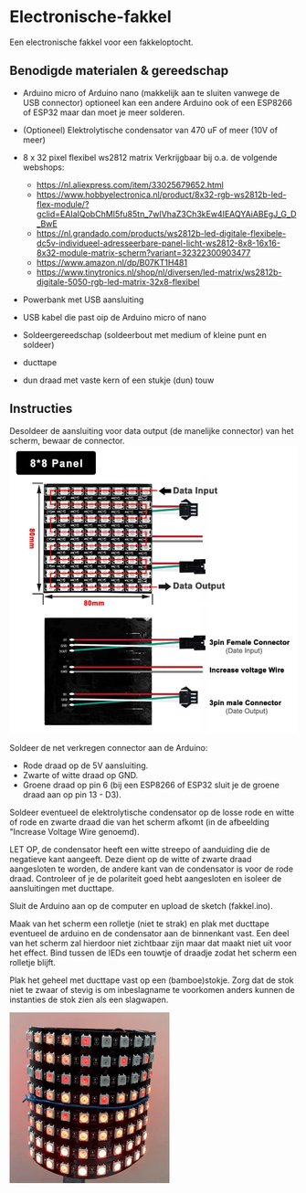 # Electronische-fakkel

Een electronische fakkel voor een fakkeloptocht.

## Benodigde materialen & gereedschap

* Arduino micro of Arduino nano (makkelijk aan te sluiten vanwege de USB connector) optioneel kan een andere Arduino ook of een ESP8266 of ESP32 maar dan moet je meer solderen.
* (Optioneel) Elektrolytische condensator van 470 uF of meer (10V of meer)
* 8 x 32 pixel flexibel ws2812 matrix
  Verkrijgbaar bij o.a. de volgende webshops:
  * https://nl.aliexpress.com/item/33025679652.html
  * https://www.hobbyelectronica.nl/product/8x32-rgb-ws2812b-led-flex-module/?gclid=EAIaIQobChMI5fu85tn_7wIVhaZ3Ch3kEw4IEAQYAiABEgJ_G_D_BwE
  * https://nl.grandado.com/products/ws2812b-led-digitale-flexibele-dc5v-individueel-adresseerbare-panel-licht-ws2812-8x8-16x16-8x32-module-matrix-scherm?variant=32322300903477
  * https://www.amazon.nl/dp/B07KT1H481
  * https://www.tinytronics.nl/shop/nl/diversen/led-matrix/ws2812b-digitale-5050-rgb-led-matrix-32x8-flexibel
* Powerbank met USB aansluiting
* USB kabel die past oip de Arduino micro of nano

* Soldeergereedschap (soldeerbout met medium of kleine punt en soldeer)
* ducttape
* dun draad met vaste kern of een stukje (dun) touw

## Instructies

Desoldeer de aansluiting voor data output (de manelijke connector) van het scherm, bewaar de connector.
![Aansluitingen scherm](/MatrixAansluitingen.jpg)

Soldeer de net verkregen connector aan de Arduino:
* Rode draad op de 5V aansluiting.
* Zwarte of witte draad op GND.
* Groene draad op pin 6 (bij een ESP8266 of ESP32 sluit je de groene draad aan op pin 13 - D3).

Soldeer eventueel de elektrolytische condensator op de losse rode en witte of rode en zwarte draad die van het scherm afkomt (in de afbeelding "Increase Voltage Wire genoemd). 

LET OP, de condensator heeft een witte streepo of aanduiding die de negatieve kant aangeeft. Deze dient op de witte of zwarte draad aangesloten te worden, de andere kant van de condensator is voor de rode draad. Controleer of je de polariteit goed hebt aangesloten en isoleer de aansluitingen met ducttape.

Sluit de Arduino aan op de computer en upload de sketch (fakkel.ino).

Maak van het scherm een rolletje (niet te strak) en plak met ducttape eventueel de arduino en de condensator aan de binnenkant vast. Een deel van het scherm zal hierdoor niet zichtbaar zijn maar dat maakt niet uit voor het effect. Bind tussen de lEDs een touwtje of draadje zodat het scherm een rolletje blijft.

Plak het geheel met ducttape vast op een (bamboe)stokje. Zorg dat de stok niet te zwaar of stevig is om inbeslagname te voorkomen anders kunnen de instanties de stok zien als een slagwapen.

![Fakkel](/Fakkel.gif)
